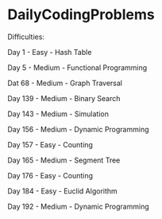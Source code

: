 # DailyCodingProblems

Difficulties:


Day 1 - Easy - Hash Table

Day 5 - Medium - Functional Programming 

Dat 68 - Medium - Graph Traversal

Day 139 - Medium - Binary Search 

Day 143 - Medium - Simulation

Day 156 - Medium - Dynamic Programming

Day 157 - Easy - Counting

Day 165 - Medium - Segment Tree

Day 176 - Easy - Counting 

Day 184 - Easy - Euclid Algorithm

Day 192 - Medium - Dynamic Programming


